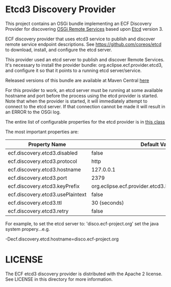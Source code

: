 # Etcd3 Discovery Provider

This project contains an OSGi bundle implementing an ECF Discovery Provider for discovering [OSGi Remote Services](https://wiki.eclipse.org/OSGi_Remote_Services_and_ECF) based upon [Etcd](https://etcd.io/) version 3.

ECF discovery provider that uses etcd3 service to publish and discover remote service endpoint descriptions.   See https://github.com/coreos/etcd to download, install, and configure the etcd server.   

This provider used an etcd server to publish and discover Remote Services.   It's necessary to install the provider bundle:  org.eclipse.ecf.provider.etcd3, and configure it so that it points to a running etcd server/service.

Released versions of this bundle are available at Maven Central [here](https://github.com/ECF/etcd3-discovery-provider)

For this provider to work, an etcd server must be running at some available hostname and port before the process using the etcd provider is started.  Note that when the provider is started, it will immediately attempt to connect to the etcd server.  If that connection cannot be made it will result in an ERROR to the OSGi log.

The entire list of configurable properties for the etcd provider is in [this class](https://github.com/ECF/etcd-provider/blob/master/bundles/org.eclipse.ecf.provider.etcd/src/org/eclipse/ecf/provider/etcd/EtcdDiscoveryContainerConfig.java)

The most important properties are:

| Property Name | Default Value |
| --- | --- |
| ecf.discovery.etcd3.disabled | false |
| ecf.discovery.etcd3.protocol | http |
| ecf.discovery.etcd3.hostname | 127.0.0.1 |
| ecf.discovery.etcd3.port | 2379 |
| ecf.discovery.etcd3.keyPrefix | org.eclipse.ecf.provider.etcd3.EtcdDiscoveryContainer |
| ecf.discovery.etcd3.usePlaintext | false |
| ecf.discovery.etcd3.ttl | 30 (seconds) |
| ecf.discovery.etcd3.retry | false |

For example, to set the etcd server to:  'disco.ecf-project.org' set the java system propery...e.g. 

<other java start params> -Decf.discovery.etcd.hostname=disco.ecf-project.org

LICENSE
=======

The ECF etcd3 discovery provider is distributed with the Apache 2 license. See LICENSE in this directory for more
information.
